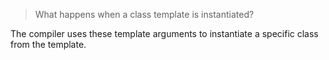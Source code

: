 > What happens when a class template is instantiated?

The compiler uses these template arguments to instantiate a specific
class from the template.
